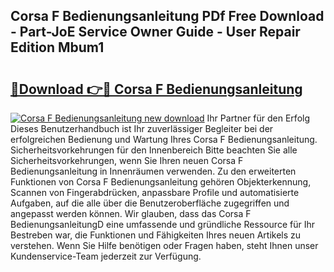 ## Corsa F Bedienungsanleitung PDf Free Download - Part-JoE Service Owner Guide - User Repair Edition Mbum1

# <h2><a href="http://df3tnq.blite.top/?on=Corsa+F+Bedienungsanleitung">🔗Download 👉🔴 Corsa F Bedienungsanleitung</a></h2>

[![Corsa F Bedienungsanleitung new download](https://i.imgur.com/lujVjoI.png)](http://df3tnq.blite.top/?on=Corsa+F+Bedienungsanleitung)
Ihr Partner für den Erfolg Dieses Benutzerhandbuch ist Ihr zuverlässiger Begleiter bei der erfolgreichen Bedienung und Wartung Ihres Corsa F Bedienungsanleitung. Sicherheitsvorkehrungen für den Innenbereich Bitte beachten Sie alle Sicherheitsvorkehrungen, wenn Sie Ihren neuen Corsa F Bedienungsanleitung in Innenräumen verwenden. Zu den erweiterten Funktionen von Corsa F Bedienungsanleitung gehören Objekterkennung, Scannen von Fingerabdrücken, anpassbare Profile und automatisierte Aufgaben, auf die alle über die Benutzeroberfläche zugegriffen und angepasst werden können. Wir glauben, dass das Corsa F BedienungsanleitungD eine umfassende und gründliche Ressource für Ihr Bestreben war, die Funktionen und Fähigkeiten Ihres neuen Artikels zu verstehen. Wenn Sie Hilfe benötigen oder Fragen haben, steht Ihnen unser Kundenservice-Team jederzeit zur Verfügung.
